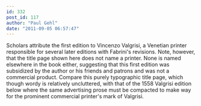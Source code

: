 ```yaml
---
id: 332
post_id: 117
author: "Paul Gehl"
date: "2011-09-05 06:57:47"
---
```

Scholars attribute the first edition to Vincenzo Valgrisi, a Venetian printer responsible for several later editions with Fabrini's revisions. Note, however, that the title page shown here does not name a printer. None is named elsewhere in the book either, suggesting that this first edition was subsidized by the author or his friends and patrons and was not a commercial product. Compare this purely typographic title page, which though wordy is relatively uncluttered, with that of the 1558 Valgrisi edition below where the same advertising prose must be compacted to make way for the prominent commercial printer's mark of Valgrisi.
